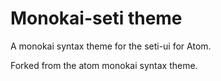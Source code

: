 # Monokai-seti theme

A monokai syntax theme for the seti-ui for Atom.

Forked from the atom monokai syntax theme.
